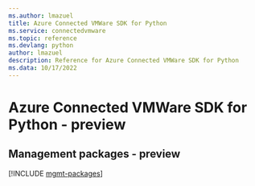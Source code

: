 ```yaml
---
ms.author: lmazuel
title: Azure Connected VMWare SDK for Python
ms.service: connectedvmware
ms.topic: reference
ms.devlang: python
author: lmazuel
description: Reference for Azure Connected VMWare SDK for Python
ms.data: 10/17/2022
---
```

# Azure Connected VMWare SDK for Python - preview

## Management packages - preview
[!INCLUDE [mgmt-packages](connected-vmware-mgmt-index.md)]